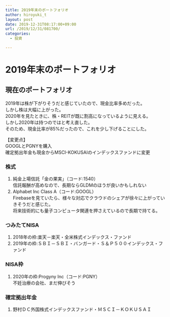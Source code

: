 ```yaml
---
title: 2019年末のポートフォリオ
author: hiroyuki_t
layout: post
date: 2019-12-31T08:17:00+09:00
url: /2019/12/31/081700/
categories:
  - 投資

---
```


# 2019年末のポートフォリオ

## 現在のポートフォリオ
2019年は株が下がりそうだと感じていたので、現金比率多めだった。  
しかし株は大幅に上がった。  
2020年を見たときに、株・REITが既に割高になっているように見える。  
しかし2020年は持つのではと考え直した。  
そのため、現金比率が85%だったので、これを少し下げることにした。

【変更点】  
GOOGLとPGNYを購入  
確定拠出年金も現金からMSCI-KOKUSAIのインデックスファンドに変更



### 株式
1. 純金上場信託「金の果実」（コード:1540）  
信託報酬が高めなので、長期ならGLDMのほうが良いかもしれない
1. Alphabet Inc Class A（コード:GOOGL）  
Firebaseを見ていたら、様々な対応でクラウドのシェアが徐々に上がっていきそうだと感じた。  
将来技術的にも量子コンピュータ関連を押さえているので長期で持てる。

### つみたてNISA
1. 2018年の枠:楽天－楽天・全米株式インデックス・ファンド
1. 2019年の枠:ＳＢＩ－ＳＢＩ・バンガード・Ｓ＆Ｐ５００インデックス・ファンド

### NISA枠
1. 2020年の枠:Progyny Inc（コード:PGNY）  
不妊治療の会社、まだ伸びそう

### 確定拠出年金
1. 野村ＤＣ外国株式インデックスファンド・ＭＳＣＩ－ＫＯＫＵＳＡＩ
